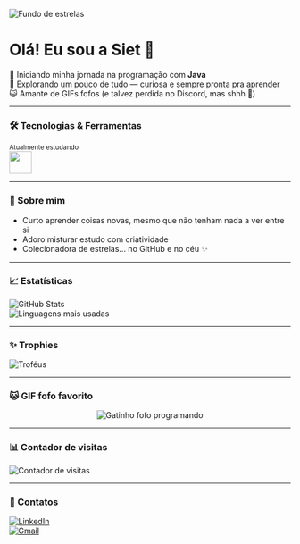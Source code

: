<!-- Fundo animado de estrelas -->
![Fundo de estrelas](https://cdn.jsdelivr.net/gh/rafaballerini/rafaballerini/assets/animated-background.svg)

# Olá! Eu sou a Siet 👋

🚀 Iniciando minha jornada na programação com **Java**  
🎯 Explorando um pouco de tudo — curiosa e sempre pronta pra aprender  
😺 Amante de GIFs fofos (e talvez perdida no Discord, mas shhh 🤫)

---

### 🛠 Tecnologias & Ferramentas
<sub>Atualmente estudando</sub><br>
<img src="https://cdn.jsdelivr.net/gh/devicons/devicon/icons/java/java-original.svg" width="40" height="40"/>

---

### 🌟 Sobre mim
- Curto aprender coisas novas, mesmo que não tenham nada a ver entre si
- Adoro misturar estudo com criatividade
- Colecionadora de estrelas... no GitHub e no céu ✨

---

### 📈 Estatísticas
![GitHub Stats](https://github-readme-stats.vercel.app/api?username=SEU_USUARIO&show_icons=true&theme=tokyonight)  
![Linguagens mais usadas](https://github-readme-stats.vercel.app/api/top-langs/?username=SEU_USUARIO&layout=compact&theme=tokyonight)

---

### ✨ Trophies
![Troféus](https://github-profile-trophy.vercel.app/?username=SEU_USUARIO&theme=darkhub&no-frame=true&margin-w=5)

---

### 🐱 GIF fofo favorito
<p align="center">
  <img src="https://media0.giphy.com/media/v1.Y2lkPTc5MGI3NjExaWFlbTZtMzk0Y3V0d2NoNTU5NG01cnZ4d2tueWZqbXp0YWQ0bXBvayZlcD12MV9pbnRlcm5hbF9naWZfYnlfaWQmY3Q9cw/K7o9FdCoDnwEo/giphy.gif" alt="Gatinho fofo programando">
</p>

---

### 📊 Contador de visitas
![Contador de visitas](https://komarev.com/ghpvc/?username=SEU_USUARIO&color=blue&style=flat)

---

### 🔗 Contatos
[![LinkedIn](https://img.shields.io/badge/-LinkedIn-%230077B5?style=for-the-badge&logo=linkedin&logoColor=white)](SEU_LINK)  
[![Gmail](https://img.shields.io/badge/-Gmail-D14836?style=for-the-badge&logo=gmail&logoColor=white)](mailto:SEU_EMAIL)
